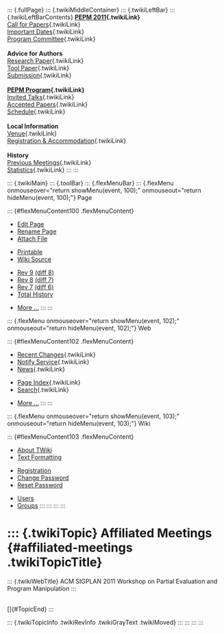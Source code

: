 ::: {.fullPage}
::: {.twikiMiddleContainer}
::: {.twikiLeftBar}
::: {.twikiLeftBarContents}
**[PEPM 2011](WebHome){.twikiLink}**\
[Call for Papers](CallForPapers){.twikiLink}\
[Important Dates](ImportantDates){.twikiLink}\
[Program Committee](ProgramCommittee){.twikiLink}\
\
**Advice for Authors**\
[Research Paper](ResearchPaperAdvice){.twikiLink}\
[Tool Paper](ToolPaperAdvice){.twikiLink}\
[Submission](PaperSubmission){.twikiLink}\
\
**[PEPM Program](Program){.twikiLink}**\
[Invited Talks](InvitedTalks){.twikiLink}\
[Accepted Papers](AcceptedPapers){.twikiLink}\
[Schedule](Program){.twikiLink}\
\
**Local Information**\
[Venue](WorkshopVenue){.twikiLink}\
[Registration & Accommodation](RegistrationAndAccomodation){.twikiLink}\
\
**History**\
[Previous Meetings](PreviousMeetings){.twikiLink}\
[Statistics](HistoricalStatistics){.twikiLink}
:::
:::

::: {.twikiMain}
::: {.toolBar}
::: {.flexMenuBar}
::: {.flexMenu onmouseover="return showMenu(event, 100);" onmouseout="return hideMenu(event, 100);"}
Page

::: {#flexMenuContent100 .flexMenuContent}
-   [Edit
    Page](http://www.program-transformation.org/edit/PEPM11/AffiliatedMeetings?t=1536828944)
-   [Rename
    Page](http://www.program-transformation.org/rename/PEPM11/AffiliatedMeetings)
-   [Attach
    File](http://www.program-transformation.org/attach/PEPM11/AffiliatedMeetings)

<!-- -->

-   [Printable](http://www.program-transformation.org/view/PEPM11/AffiliatedMeetings?skin=print.pattern)
-   [Wiki
    Source](http://www.program-transformation.org/view/PEPM11/AffiliatedMeetings?skin=text&raw=on&contenttype=text/plain)

<!-- -->

-   [Rev
    9](http://www.program-transformation.org/view/PEPM11/AffiliatedMeetings?rev=1.9)
    [(diff 8)](http://www.program-transformation.org/rdiff/PEPM11/AffiliatedMeetings?rev1=1.9&rev2=1.8)
-   [Rev
    8](http://www.program-transformation.org/view/PEPM11/AffiliatedMeetings?rev=1.8)
    [(diff 7)](http://www.program-transformation.org/rdiff/PEPM11/AffiliatedMeetings?rev1=1.8&rev2=1.7)
-   [Rev
    7](http://www.program-transformation.org/view/PEPM11/AffiliatedMeetings?rev=1.7)
    [(diff 6)](http://www.program-transformation.org/rdiff/PEPM11/AffiliatedMeetings?rev1=1.7&rev2=1.6)
-   [Total
    History](http://www.program-transformation.org/rdiff/PEPM11/AffiliatedMeetings)

<!-- -->

-   [More
    \...](http://www.program-transformation.org/oops/PEPM11/AffiliatedMeetings?template=oopsmore&param1=1.9&param2=1.9)
:::
:::

::: {.flexMenu onmouseover="return showMenu(event, 102);" onmouseout="return hideMenu(event, 102);"}
Web

::: {#flexMenuContent102 .flexMenuContent}
-   [Recent Changes](WebChanges){.twikiLink}
-   [Notify Service](WebNotify){.twikiLink}
-   [News](WebNews){.twikiLink}

<!-- -->

-   [Page Index](WebIndex){.twikiLink}
-   [Search](WebSearch){.twikiLink}

<!-- -->

-   [More
    \...](http://www.program-transformation.org/oops/PEPM11/AffiliatedMeetings?template=oopsmore&param1=1.9&param2=1.9)
:::
:::

::: {.flexMenu onmouseover="return showMenu(event, 103);" onmouseout="return hideMenu(event, 103);"}
Wiki

::: {#flexMenuContent103 .flexMenuContent}
-   [About
    TWiki](http://www.program-transformation.org/view/TWiki/WebHome)
-   [Text
    Formatting](http://www.program-transformation.org/view/TWiki/TextFormattingRules)

<!-- -->

-   [Registration](http://www.program-transformation.org/view/TWiki/TWikiRegistration)
-   [Change
    Password](http://www.program-transformation.org/view/TWiki/ChangePassword)
-   [Reset
    Password](http://www.program-transformation.org/view/TWiki/ResetPassword)

<!-- -->

-   [Users](http://www.program-transformation.org/view/Main/TWikiUsers)
-   [Groups](http://www.program-transformation.org/view/Main/TWikiGroups)
:::
:::
:::
:::

::: {.twikiTopic}
Affiliated Meetings {#affiliated-meetings .twikiTopicTitle}
===================

::: {.twikiWebTitle}
ACM SIGPLAN 2011 Workshop on Partial Evaluation and Program Manipulation
:::

\
[]{#TopicEnd}
:::

::: {.twikiTopicInfo .twikiRevInfo .twikiGrayText .twikiMoved}
:::
:::
:::
:::
